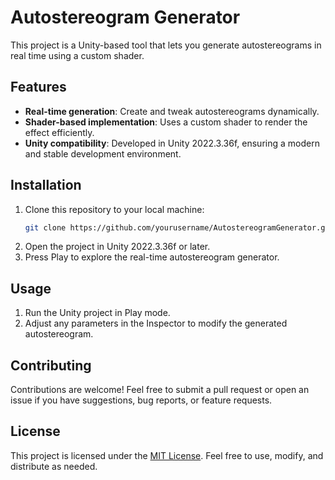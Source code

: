 # Autostereogram Generator

This project is a Unity-based tool that lets you generate autostereograms in real time using a custom shader.

## Features
- **Real-time generation**: Create and tweak autostereograms dynamically.
- **Shader-based implementation**: Uses a custom shader to render the effect efficiently.
- **Unity compatibility**: Developed in Unity 2022.3.36f, ensuring a modern and stable development environment.

## Installation
1. Clone this repository to your local machine:
   ```bash
   git clone https://github.com/yourusername/AutostereogramGenerator.git
   ```
2. Open the project in Unity 2022.3.36f or later.
3. Press Play to explore the real-time autostereogram generator.

## Usage
1. Run the Unity project in Play mode.
2. Adjust any parameters in the Inspector to modify the generated autostereogram.

## Contributing
Contributions are welcome! Feel free to submit a pull request or open an issue if you have suggestions, bug reports, or feature requests.

## License
This project is licensed under the [MIT License](LICENSE). Feel free to use, modify, and distribute as needed.
